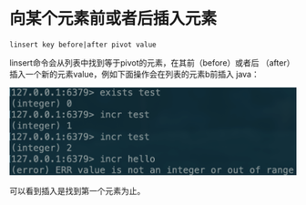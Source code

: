 # 向某个元素前或者后插入元素

```text
linsert key before|after pivot value
```

linsert命令会从列表中找到等于pivot的元素，在其前（before）或者后 （after）插入一个新的元素value，例如下面操作会在列表的元素b前插入 java：

![](../../.gitbook/assets/image%20%2886%29.png)

可以看到插入是找到第一个元素为止。

